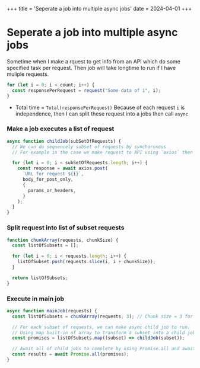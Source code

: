 +++
title = 'Seperate a job into multiple async jobs'
date = 2024-04-01
+++

# Seperate a job into multiple async jobs

Sometime when I make a rquest to get info from an API which do some specified task per request.
Then job will take longtime to run if I have muliple requests.

```js
for (let i = 0; i < count; i++) {
  const responsePerRequest = request("Some data of i", i);
}
```

- Total time = `Total(responsePerRequest)`
  Because of each request `i` is independence, then I can split these request into a jobs then call `async`

### Make a job executes a list of request

```js
async function childJob(subSetOfRequests) {
  // We can do sequencely subset of requests by synchoronous
  // For example in the case we make request to API using `axios` then we can do by

  for (let i = 0; i < subSetOfRequests.length; i++) {
    const response = await axios.post(
      `URL for request ${i}`,
      body_for_post_only,
      {
        params_or_headers,
      }
    );
  }
}
```

### Split request into list of subset requests

```js
function chunkArray(requests, chunkSize) {
  const listOfSubsets = [];

  for (let i = 0; i < requests.length; i++) {
    listOfSubset.push(requests.slice(i, i + chunkSize));
  }

  return listOfSubsets;
}
```

### Execute in main job

```js
async function mainJob(requests) {
  const listOfSubsets = chunkArray(requests, 3); // Chunk size = 3 for example

  // For each subset of requests, we can make async child job to run.
  // Using map built-in of array to transform a subset into a child job
  const promises = listOfSubsets.map((subset) => childJob(subset));

  // Await all of child jobs to complete by using Promise.all and await
  const results = await Promise.all(promises);
}
```
